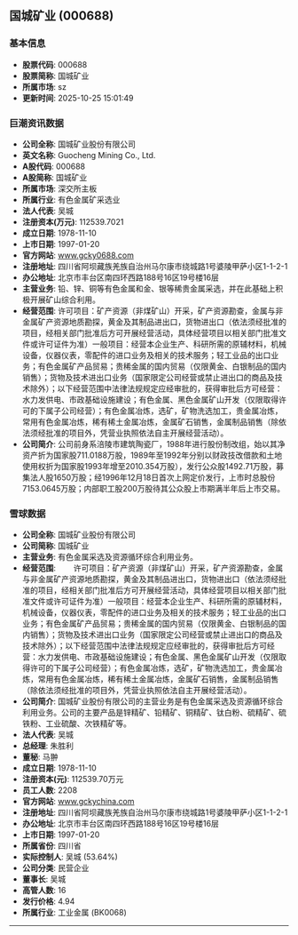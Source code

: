 ## 国城矿业 (000688)

### 基本信息

- **股票代码**: 000688
- **股票简称**: 国城矿业
- **所属市场**: sz
- **更新时间**: 2025-10-25 15:01:49

### 巨潮资讯数据

- **公司全称**: 国城矿业股份有限公司
- **英文名称**: Guocheng Mining Co., Ltd.
- **A股代码**: 000688
- **A股简称**: 国城矿业
- **所属市场**: 深交所主板
- **所属行业**: 有色金属矿采选业
- **法人代表**: 吴城
- **注册资本(万元)**: 112539.7021
- **成立日期**: 1978-11-10
- **上市日期**: 1997-01-20
- **官方网站**: www.gcky0688.com
- **注册地址**: 四川省阿坝藏族羌族自治州马尔康市绕城路1号婆陵甲萨小区1-1-2-1
- **办公地址**: 北京市丰台区南四环西路188号16区19号楼16层
- **主营业务**: 铅、锌、铜等有色金属和金、银等稀贵金属采选，并在此基础上积极开展矿山综合利用。
- **经营范围**: 许可项目：矿产资源（非煤矿山）开采，矿产资源勘查，金属与非金属矿产资源地质勘探，黄金及其制品进出口，货物进出口（依法须经批准的项目，经相关部门批准后方可开展经营活动，具体经营项目以相关部门批准文件或许可证件为准）一般项目：经营本企业生产、科研所需的原辅材料，机械设备，仪器仪表，零配件的进口业务及相关的技术服务；轻工业品的出口业务；有色金属矿产品贸易；贵稀金属的国内贸易（仅限黄金、白银制品的国内销售）；货物及技术进出口业务（国家限定公司经营或禁止进出口的商品及技术除外）；以下经营范围中法律法规规定应经审批的，获得审批后方可经营：水力发供电、市政基础设施建设；有色金属、黑色金属矿山开发（仅限取得许可的下属子公司经营）；有色金属冶炼，选矿，矿物洗选加工，贵金属冶炼，常用有色金属冶炼，稀有稀土金属冶炼，金属矿石销售，金属制品销售（除依法须经批准的项目外，凭营业执照依法自主开展经营活动）。
- **公司简介**: 公司前身系涪陵市建筑陶瓷厂，1988年进行股份制改组，始以其净资产折为国家股711.0188万股，1989年至1992年分别以财政技改借款和土地使用权折为国家股1993年增至2010.354万股），发行公众股1492.71万股，募集法人股1650万股；经1996年12月18日首次上网定价发行，上市时总股份7153.0645万股；内部职工股200万股待其公众股上市期满半年后上市交易。

### 雪球数据

- **公司全称**: 国城矿业股份有限公司
- **公司简称**: 国城矿业
- **主营业务**: 有色金属采选及资源循环综合利用业务。
- **经营范围**: 　　许可项目：矿产资源（非煤矿山）开采，矿产资源勘查，金属与非金属矿产资源地质勘探，黄金及其制品进出口，货物进出口（依法须经批准的项目，经相关部门批准后方可开展经营活动，具体经营项目以相关部门批准文件或许可证件为准）一般项目：经营本企业生产、科研所需的原辅材料，机械设备，仪器仪表，零配件的进口业务及相关的技术服务；轻工业品的出口业务；有色金属矿产品贸易；贵稀金属的国内贸易（仅限黄金、白银制品的国内销售）；货物及技术进出口业务（国家限定公司经营或禁止进出口的商品及技术除外）；以下经营范围中法律法规规定应经审批的，获得审批后方可经营：水力发供电、市政基础设施建设；有色金属、黑色金属矿山开发（仅限取得许可的下属子公司经营）；有色金属冶炼，选矿，矿物洗选加工，贵金属冶炼，常用有色金属冶炼，稀有稀土金属冶炼，金属矿石销售，金属制品销售（除依法须经批准的项目外，凭营业执照依法自主开展经营活动）。
- **公司简介**: 国城矿业股份有限公司的主营业务是有色金属采选及资源循环综合利用业务。公司的主要产品是锌精矿、铅精矿、铜精矿、钛白粉、硫精矿、硫铁粉、工业硫酸、次铁精矿等。
- **法人代表**: 吴城
- **总经理**: 朱胜利
- **董秘**: 马翀
- **成立日期**: 1978-11-10
- **注册资本(元)**: 112539.70万元
- **员工人数**: 2208
- **官方网站**: www.gckychina.com
- **注册地址**: 四川省阿坝藏族羌族自治州马尔康市绕城路1号婆陵甲萨小区1-1-2-1
- **办公地址**: 北京市丰台区南四环西路188号16区19号楼16层
- **上市日期**: 1997-01-20
- **所属省份**: 四川省
- **实际控制人**: 吴城 (53.64%)
- **公司分类**: 民营企业
- **董事长**: 吴城
- **高管人数**: 16
- **发行价格**: 4.94
- **所属行业**: 工业金属 (BK0068)

---